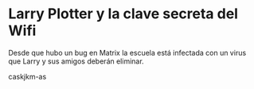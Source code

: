 # Larry Plotter y la clave secreta del Wifi

Desde que hubo un bug en Matrix la escuela está infectada con un virus que Larry y sus amigos deberán eliminar.


caskjkm-as